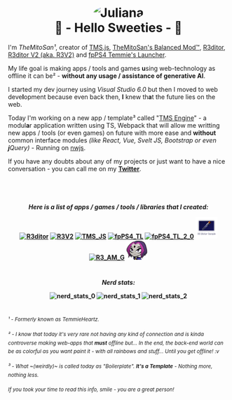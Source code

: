 <h1 align="center">
  <img src="https://avatars.githubusercontent.com/u/32562725?v=4" alt="Juliana" style="border-radius:100%;width:100px;" title="Hi - You can call me Juliana if you wish ;)"><br>
  💜 - Hello Sweeties - 💜
</h1>

I'm *TheMitoSan¹*, creator of [TMS.js](https://github.com/themitosan/TMS.js), [TheMitoSan's Balanced Mod™](https://www.moddb.com/mods/themitosans-balanced-mod), [R3ditor](https://github.com/themitosan/R3ditor), [R3ditor V2 (aka. R3V2)](https://github.com/themitosan/R3ditor-V2) and [fpPS4 Temmie's Launcher](https://github.com/themitosan/fpPS4-Temmie-s-Launcher).

My life goal is making apps / tools and games **u**sing web-technology as offline it can be² - __without any usage / assistance of generative AI__.

I started my dev journey using *Visual Studio 6.0* but then I moved to web deve**l**opment because even back then, **I** knew th**a**t the future lies on the web.

Today I'm working on a new app / template³ called "[TMS Engine](https://x.com/themitosan/status/1706278526846980268)" - a modul**a**r application written using TS, Webpack that will allow me writting new apps / tools (or even games) on future with more ease and **without** common interface modules *(like React, Vue, Svelt JS, Bootstrap or even **j**Query)* - Running on [nwjs](https://nwjs.io/).

If you have any doubts about any of my projects or just want to have a nice conversation - you can call me on my **[Twitter](https://twitter.com/themitosan)**.

#

<h4 align="center">

<br>

*Here is a list of apps / games / tools / libraries that I created:*

<a target="_blank" href="https://github.com/themitosan/R3ditor"><img style="width:50px;" alt="R3ditor" src="https://raw.githubusercontent.com/themitosan/R3ditor/master/App/Img/logo.png"></a>
<a target="_blank" href="https://github.com/themitosan/R3ditor-V2"><img style="width:50px;" alt="R3V2" src="https://github.com/themitosan/R3ditor-V2/blob/main/App/img/logo.png?raw=true"></a>
<a target="_blank" href="https://github.com/themitosan/TMS.js"><img style="width:50px;" alt="TMS_JS" src="https://raw.githubusercontent.com/themitosan/TMS.js/main/tmsjs.png"></a>
<a target="_blank" href="https://github.com/themitosan/fpPS4-Temmie-s-Launcher"><img style="width:50px;" alt="fpPS4_TL" src="https://github.com/themitosan/fpPS4-Temmie-s-Launcher/blob/main/App/img/logo.png?raw=true"></a>
<a target="_blank" href="https://github.com/themitosan/fpPS4-Temmie-s-Launcher/tree/Rewrite-WIP"><img style="width:50px;" alt="fpPS4_TL_2_0" src="https://github.com/themitosan/fpPS4-Temmie-s-Launcher/blob/Rewrite-WIP/App/img/icon.png?raw=true"></a>
<a target="_blank" href="https://github.com/themitosan/r3-water-sample-puzzle"><img style="width:50px;" alt="R3_WS_P" src="https://github.com/themitosan/r3-water-sample-puzzle/raw/main/App/img/icon.png?raw=true"></a>
<a target="_blank" href="https://github.com/themitosan/R3-Auto-Map-Gen"><img style="width:50px;" alt="R3_AM_G" src="https://github.com/themitosan/R3-Auto-Map-Gen/raw/main/App/img/icon.png?raw=true"></a>
<a target="_blank" href="https://github.com/themitosan/TemmieDeck"><img style="width:50px;" alt="TemmieDeck" src="https://github.com/themitosan/TemmieDeck/blob/main/App/img/icon.png?raw=true"></a>

</h4>

#
<h4 align="center">

*Nerd stats:*

<img src="https://github-profile-summary-cards.vercel.app/api/cards/profile-details?username=themitosan&theme=dark" alt="nerd_stats_0" />
<img src="https://github-readme-stats.vercel.app/api/?username=themitosan&show_icons=true&hide_border=true&hide_title=true&count_private=true&theme=dark" alt="nerd_stats_1" />
<img src="https://github-readme-stats.quantumlytangled.vercel.app/api/top-langs/?username=themitosan&layout=compact&show_icons=true&hide_border=true&count_private=true&theme=dark" alt="nerd_stats_2" />

</h4>

#
*<sup>¹ - Formerly known as TemmieHeartz.</sup>*

*<sup>² - I know that today it's very rare not having any kind of connection and is kinda controverse making web-apps that **must** offline but... In the end, the back-end world can be as colorful as you want paint it - with all rainbows and stuff... Until you get offline! :v</sup>*

*<sup>³ - What ~(weirdly)~ is called today as "Boilerplate". **It's a Template** - Nothing more, nothing less.</sup>*

*<sup>If you took your time to read this info, smile - you are a great person!</sup>*
